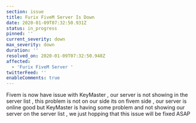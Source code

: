 ```yaml
---
section: issue
title: Furix FiveM Server Is Down
date: 2020-01-09T07:32:50.931Z
status: in_progress
pinned: ''
current_severity: down
max_severity: down
duration: ''
resolved_on: 2020-01-09T07:32:50.948Z
affected:
  - 'Furix FiveM Server '
twitterFeed: ''
enableComments: true
---
```

<!--StartFragment-->

Fivem is now have issue with KeyMaster , our server is not showing in the server list , this problem is not on our side its on fivem side , our server is online good but KeyMaster is having some problem and not showing our server on the server list , we just hopping that this issue will be fixed ASAP

<!--EndFragment-->
